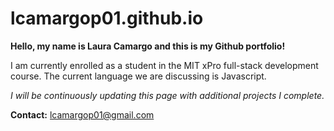 # lcamargop01.github.io
**Hello, my name is Laura Camargo and this is my Github portfolio!**

I am currently enrolled as a student in the MIT xPro full-stack development course. The current language we are discussing is Javascript.

_I will be continuously updating this page with additional projects I complete._

**Contact:** lcamargop01@gmail.com
